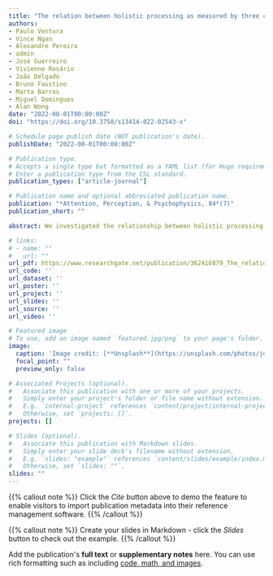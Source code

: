 ```yaml
---
title: "The relation between holistic processing as measured by three composite tasks and face processing: A latent variable modeling approach"
authors:
- Paulo Ventura
- Vince Ngan
- Alexandre Pereira
- admin
- José Guerreiro
- Vivienne Rosário
- João Delgado
- Bruno Faustino
- Marta Barros
- Miguel Domingues
- Alan Wong
date: "2022-08-01T00:00:00Z"
doi: "https://doi.org/10.3758/s13414-022-02543-x"

# Schedule page publish date (NOT publication's date).
publishDate: "2022-08-01T00:00:00Z"

# Publication type.
# Accepts a single type but formatted as a YAML list (for Hugo requirements).
# Enter a publication type from the CSL standard.
publication_types: ["article-journal"]

# Publication name and optional abbreviated publication name.
publication: "*Attention, Perception, & Psychophysics, 84*(7)"
publication_short: ""

abstract: We investigated the relationship between holistic processing and face processing using a latent variables approach. Three versions of the composite paradigm were used to measure holistic processing - Vanderbilt Holistic Face Processing Test, a sequential composite matching task, and a simultaneous composite matching task. Three tasks were used to measure face perception and face memory abilities respectively. We had three pairs of tasks such that within each pair (of memory and perception task), the stimuli involved, the requirement for matching across viewpoints, etc., are the same, such that the only difference is whether perception or memory is taxed. There were no significant correlations between the different versions of the composite task. We discovered no evidence to support a distinction between face perception and face memory, suggesting the existence of a general face processing factor. Finally, there was no evidence that holistic processing (as captured by either of the three composite tasks) is predictive of better face processing per se, casting doubts on the role of holistic processing in differentiating different levels of efficiency in face processing.

# links:
# - name: ""
#   url: ""
url_pdf: https://www.researchgate.net/publication/362416879_The_relation_between_holistic_processing_as_measured_by_three_composite_tasks_and_face_processing_A_latent_variable_modeling_approach
url_code: ''
url_dataset: ''
url_poster: ''
url_project: ''
url_slides: ''
url_source: ''
url_video: ''

# Featured image
# To use, add an image named `featured.jpg/png` to your page's folder. 
image:
  caption: 'Image credit: [**Unsplash**](https://unsplash.com/photos/jdD8gXaTZsc)'
  focal_point: ""
  preview_only: false

# Associated Projects (optional).
#   Associate this publication with one or more of your projects.
#   Simply enter your project's folder or file name without extension.
#   E.g. `internal-project` references `content/project/internal-project/index.md`.
#   Otherwise, set `projects: []`.
projects: []

# Slides (optional).
#   Associate this publication with Markdown slides.
#   Simply enter your slide deck's filename without extension.
#   E.g. `slides: "example"` references `content/slides/example/index.md`.
#   Otherwise, set `slides: ""`.
slides: ""
---
```


{{% callout note %}}
Click the *Cite* button above to demo the feature to enable visitors to import publication metadata into their reference management software.
{{% /callout %}}

{{% callout note %}}
Create your slides in Markdown - click the *Slides* button to check out the example.
{{% /callout %}}

Add the publication's **full text** or **supplementary notes** here. You can use rich formatting such as including [code, math, and images](https://docs.hugoblox.com/content/writing-markdown-latex/).
